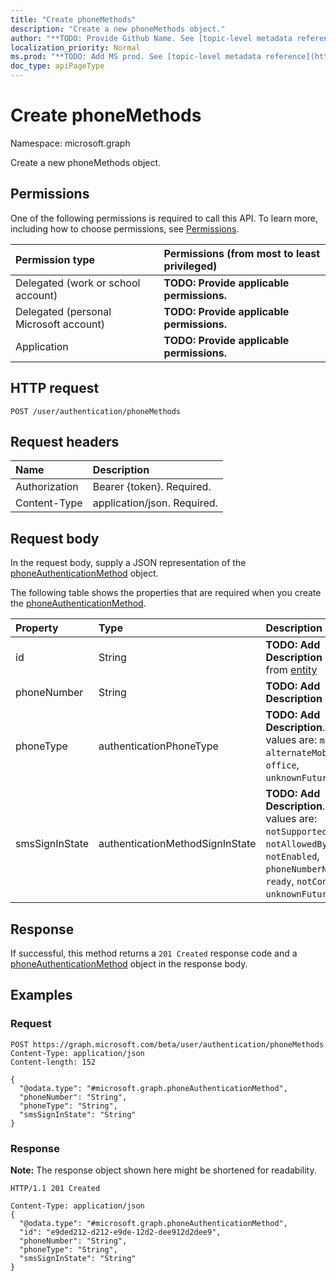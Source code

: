 ```yaml
---
title: "Create phoneMethods"
description: "Create a new phoneMethods object."
author: "**TODO: Provide Github Name. See [topic-level metadata reference](https://msgo.azurewebsites.net/add/document/guidelines/metadata.html#topic-level-metadata)**"
localization_priority: Normal
ms.prod: "**TODO: Add MS prod. See [topic-level metadata reference](https://msgo.azurewebsites.net/add/document/guidelines/metadata.html#topic-level-metadata)**"
doc_type: apiPageType
---
```


# Create phoneMethods
Namespace: microsoft.graph

Create a new phoneMethods object.

## Permissions
One of the following permissions is required to call this API. To learn more, including how to choose permissions, see [Permissions](/graph/permissions-reference).

|Permission type|Permissions (from most to least privileged)|
|:---|:---|
|Delegated (work or school account)|**TODO: Provide applicable permissions.**|
|Delegated (personal Microsoft account)|**TODO: Provide applicable permissions.**|
|Application|**TODO: Provide applicable permissions.**|

## HTTP request

<!-- {
  "blockType": "ignored"
}
-->
``` http
POST /user/authentication/phoneMethods
```

## Request headers
|Name|Description|
|:---|:---|
|Authorization|Bearer {token}. Required.|
|Content-Type|application/json. Required.|

## Request body
In the request body, supply a JSON representation of the [phoneAuthenticationMethod](../resources/phoneauthenticationmethod.md) object.

The following table shows the properties that are required when you create the [phoneAuthenticationMethod](../resources/phoneauthenticationmethod.md).

|Property|Type|Description|
|:---|:---|:---|
|id|String|**TODO: Add Description** Inherited from [entity](../resources/entity.md)|
|phoneNumber|String|**TODO: Add Description**|
|phoneType|authenticationPhoneType|**TODO: Add Description**. Possible values are: `mobile`, `alternateMobile`, `office`, `unknownFutureValue`.|
|smsSignInState|authenticationMethodSignInState|**TODO: Add Description**. Possible values are: `notSupported`, `notAllowedByPolicy`, `notEnabled`, `phoneNumberNotUnique`, `ready`, `notConfigured`, `unknownFutureValue`.|



## Response

If successful, this method returns a `201 Created` response code and a [phoneAuthenticationMethod](../resources/phoneauthenticationmethod.md) object in the response body.

## Examples

### Request
<!-- {
  "blockType": "request",
  "name": "create_phoneauthenticationmethod_from_"
}
-->
``` http
POST https://graph.microsoft.com/beta/user/authentication/phoneMethods
Content-Type: application/json
Content-length: 152

{
  "@odata.type": "#microsoft.graph.phoneAuthenticationMethod",
  "phoneNumber": "String",
  "phoneType": "String",
  "smsSignInState": "String"
}
```


### Response
**Note:** The response object shown here might be shortened for readability.
<!-- {
  "blockType": "response",
  "truncated": true,
  "@odata.type": "microsoft.graph.phoneAuthenticationMethod"
}
-->
``` http
HTTP/1.1 201 Created

Content-Type: application/json
{
  "@odata.type": "#microsoft.graph.phoneAuthenticationMethod",
  "id": "e9ded212-d212-e9de-12d2-dee912d2dee9",
  "phoneNumber": "String",
  "phoneType": "String",
  "smsSignInState": "String"
}
```

